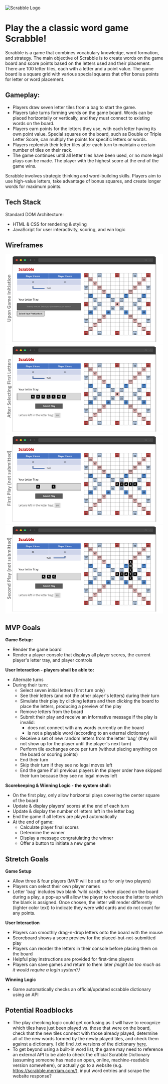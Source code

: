 ![Scrabble Logo](https://logodix.com/logo/2057532.png)

# Play the a classic word game Scrabble! 
Scrabble is a game that combines vocabulary knowledge, word formation, and strategy. The main objective of Scrabble is to create words on the game board and score points based on the letters used and their placement. There are 100 letter tiles, each with a letter and a point value. The game board is a square grid with various special squares that offer bonus points for letter or word placement.

## Gameplay:

* Players draw seven letter tiles from a bag to start the game.
* Players take turns forming words on the game board. Words can be placed horizontally or vertically, and they must connect to existing words on the board.
* Players earn points for the letters they use, with each letter having its own point value. Special squares on the board, such as Double or Triple Letter Score, can multiply the points for specific letters or words.
* Players replenish their letter tiles after each turn to maintain a certain number of tiles on their rack.
* The game continues until all letter tiles have been used, or no more legal plays can be made. The player with the highest score at the end of the game wins.

Scrabble involves strategic thinking and word-building skills. Players aim to use high-value letters, take advantage of bonus squares, and create longer words for maximum points.



## Tech Stack
Standard DOM Architecture:
* HTML & CSS for rendering & styling
* JavaScript for user interactivity, scoring, and win logic



## Wireframes

![Initialize](./0-Initialize.png)
![Select Letters](./1-select-letters.png)
![First Play](./2-first-play.png)
![Second Play](./3-second-play.png)



## MVP Goals

**Game Setup:**
* Render the game board
* Render a player console that displays all player scores, the current player's letter tray, and player controls

**User Interaction - players shall be able to:**
* Alternate turns
* During their turn:
    * Select seven initial letters (first turn only)
    * See their letters (and not the other player's letters) during their turn
    * Simulate their play by clicking letters and then clicking the board to place the letters, producing a preview of the play
    * Remove letters from the board
    * Submit their play and receive an informative message if the play is invalid:
        * does not connect with any words currently on the board
        * is not a playable word (according to an external dictionary)
    * Receive a set of new random letters from the letter 'bag' (they will not show up for the player until the player's next turn)
    * Perform tile exchanges once per turn (without placing anything on the board or scoring points)
    * End their turn
    * Skip their turn if they see no legal moves left
    * End the game if all previous players in the player order have skipped their turn because they see no legal moves left

**Scorekeeping & Winning Logic - the system shall:**
* On the first play, only allow horizontal plays covering the center square of the board 
* Update & display players' scores at the end of each turn
* Update & display the number of letters left in the letter bag
* End the game if all letters are played automatically
* At the end of game:
    * Calculate player final scores 
    * Determine the winner
    * Display a message congratulating the winner
    * Offer a button to initiate a new game



## Stretch Goals

**Game Setup**
* Allow three & four players (MVP will be set up for only two players)
* Players can select their own player names
* Letter 'bag' includes two blank 'wild cards'; when placed on the board during a play, a pop-up will allow the player to choose the letter to which the blank is assigned. Once chosen, the letter will render differently (lighter color text) to indicate they were wild cards and do not count for any points.


**User Interaction**
* Players can smoothly drag-n-drop letters onto the board with the mouse
* Scoreboard shows a score preview for the placed-but-not-submitted play
* Players can reorder the letters in their console before placing them on the board
* Helpful play instructions are provided for first-time players
* Players can save games and return to them later *(might be too much as it would require a login system?)*


**Winning Logic**
* Game automatically checks an official/updated scrabble dictionary using an API



## Potential Roadblocks
* The play checking logic could get confusing as it will have to recognize which tiles have just been played vs. those that were on the board, check that the new tiles connect with those already played, determine all of the new words formed by the newly played tiles, and check them against a dictionary. I did find .txt versions of the dictionary [here](https://boardgames.stackexchange.com/questions/38366/latest-collins-scrabble-words-list-in-text-file).
* To get beyond using a built-in word list, the game may need to reference an external API to be able to check the official Scrabble Dictionary (assuming someone has made an open, online, machine-readable version somewhere), or actually go to a website (e.g. https://scrabble.merriam.com/), input word entries and scrape the website response?  